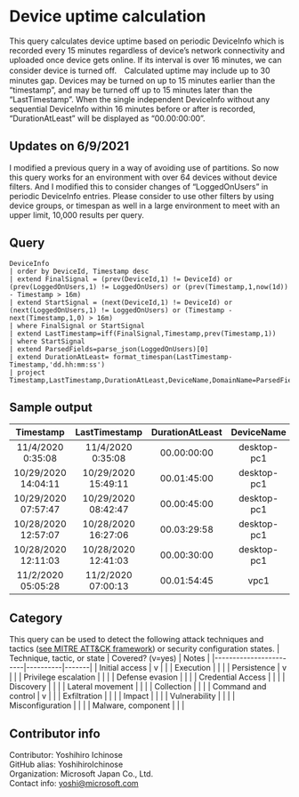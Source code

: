 # Device uptime calculation  
This query calculates device uptime based on periodic DeviceInfo which is recorded every 15 minutes regardless of device’s network connectivity and uploaded once device gets online. If its interval is over 16 minutes, we can consider device is turned off.　Calculated uptime may include up to 30 minutes gap. Devices may be turned on up to 15 minutes earlier than the “timestamp”, and may be turned off up to 15 minutes later than the “LastTimestamp”.  When the single independent DeviceInfo without any sequential DeviceInfo within 16 minutes before or after is recorded, “DurationAtLeast” will be displayed as “00.00:00:00”.

## Updates on 6/9/2021
I modified a previous query in a way of avoiding use of partitions. So now this query works for an environment with over 64 devices without device filters. And I modified this to consider changes of “LoggedOnUsers” in periodic DeviceInfo entries. Please consider to use other filters by using device groups, or timespan as well in a large environment to meet with an upper limit, 10,000 results per query.

## Query
```
DeviceInfo 
| order by DeviceId, Timestamp desc
| extend FinalSignal = (prev(DeviceId,1) != DeviceId) or (prev(LoggedOnUsers,1) != LoggedOnUsers) or (prev(Timestamp,1,now(1d)) - Timestamp > 16m)
| extend StartSignal = (next(DeviceId,1) != DeviceId) or (next(LoggedOnUsers,1) != LoggedOnUsers) or (Timestamp - next(Timestamp,1,0) > 16m)
| where FinalSignal or StartSignal
| extend LastTimestamp=iff(FinalSignal,Timestamp,prev(Timestamp,1))
| where StartSignal
| extend ParsedFields=parse_json(LoggedOnUsers)[0]
| extend DurationAtLeast= format_timespan(LastTimestamp-Timestamp,'dd.hh:mm:ss')
| project Timestamp,LastTimestamp,DurationAtLeast,DeviceName,DomainName=ParsedFields.DomainName,UserName=ParsedFields.UserName
```
## Sample output  
| Timestamp | LastTimestamp | DurationAtLeast | DeviceName | DomainName | UserName |
|:---------------:|:---------------:|:-------:|:-------:|:-------:|:-------:|
| 11/4/2020 0:35:08 | 11/4/2020 0:35:08 | 00.00:00:00 | desktop-pc1 | DESKTOP-PC1 | localuser1 |
| 10/29/2020 14:04:11 | 10/29/2020 15:49:11 | 00.01:45:00 | desktop-pc1 | DESKTOP-PC1 | localuser1 |
| 10/29/2020 07:57:47 | 10/29/2020 08:42:47 | 00.00:45:00 | desktop-pc1 | DESKTOP-PC1 | localuser1 |
| 10/28/2020 12:57:07 | 10/28/2020 16:27:06 | 00.03:29:58 | desktop-pc1 | DESKTOP-PC1 | localuser1 |
| 10/28/2020 12:11:03 | 10/28/2020 12:41:03 | 00.00:30:00 | desktop-pc1 | DESKTOP-PC1 | localuser1 |
| 11/2/2020 05:05:28 | 11/2/2020 07:00:13 | 00.01:54:45 | vpc1 | AzureAD | User01 |

## Category
This query can be used to detect the following attack techniques and tactics ([see MITRE ATT&CK framework](https://attack.mitre.org/)) or security configuration states.
| Technique, tactic, or state | Covered? (v=yes) | Notes |
|------------------------|----------|-------|
| Initial access | v |  |
| Execution |  |  |
| Persistence | v |  | 
| Privilege escalation |  |  |
| Defense evasion |  |  | 
| Credential Access |  |  | 
| Discovery |  |  | 
| Lateral movement |  |  | 
| Collection |  |  | 
| Command and control | v |  | 
| Exfiltration |  |  | 
| Impact |  |  |
| Vulnerability |  |  |
| Misconfiguration |  |  |
| Malware, component |  |  |

## Contributor info
Contributor: Yoshihiro Ichinose  
GitHub alias: YoshihiroIchinose  
Organization: Microsoft Japan Co., Ltd.  
Contact info: yoshi@microsoft.com  
